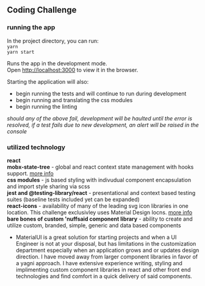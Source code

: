 ## Coding Challenge

### running the app
In the project directory, you can run:<br />
`yarn`<br />
`yarn start`

Runs the app in the development mode.<br />
Open [http://localhost:3000](http://localhost:3000) to view it in the browser.

Starting the application will also: 
* begin running the tests and will continue to run during development
* begin running and translating the css modules
* begin running the linting

_should any of the above fail, development will be haulted until the error is resolved, if a test fails due to new development, an alert will be raised in the console_

### utilized technology

**react**<br />
**mobx-state-tree** - global and react context state management with hooks support. [more info](https://mobx-state-tree.js.org/intro/philosophy)<br />
**css modules** - js based styling with indivudual component encapsulation and import style sharing via scss<br />
**jest and @testing-library/react** - presentational and context based testing suites (baseline tests included yet can be expanded)<br />
**react-icons** - availability of many of the leading svg icon libraries in one location.  This challenge exclusivley uses Material Design Iocns. [more info](https://react-icons.netlify.com/#/)<br />
**bare bones of custom 'nuffsaid component library** - ability to create and utilize custom, branded, simple, generic and data based components<br />
* MaterialUI is a great solution for starting projects and when a UI Engineer is not at your disposal, but has limitations in the customization department especially when an application grows and or updates design direction.  I have moved away from larger component libraries in favor of a yagni approach.  I have extensive experience writing, styling and implimenting custom component libraries in react and other front end technologies and find comfort in a quick delivery of said components. 

